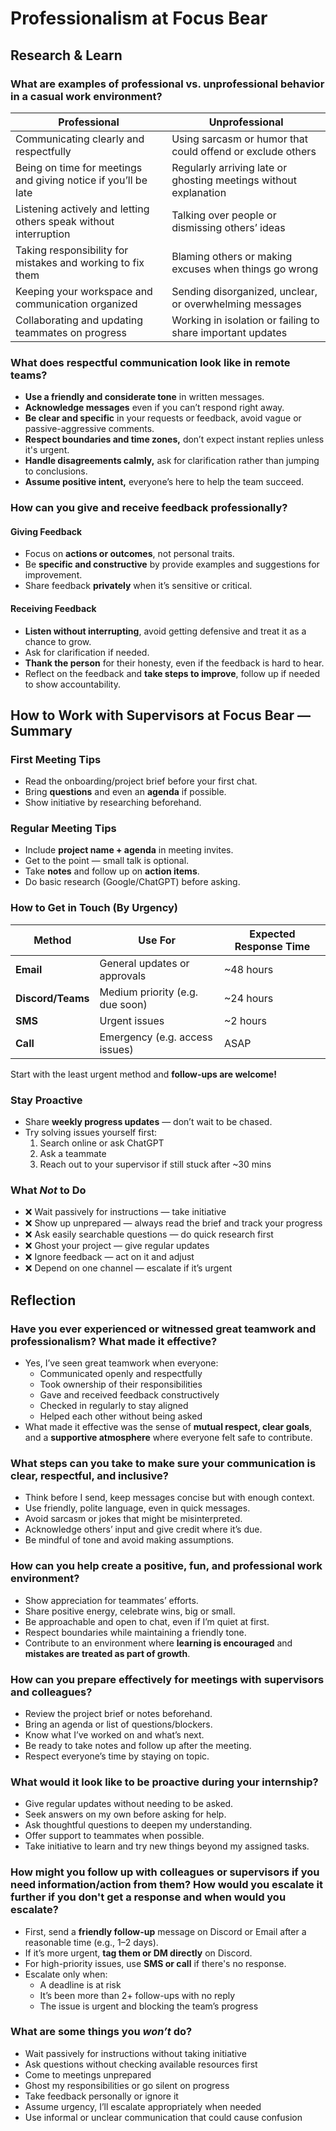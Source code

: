 # Professionalism at Focus Bear

## Research & Learn

### What are examples of professional vs. unprofessional behavior in a casual work environment?

| **Professional**                                                 | **Unprofessional**                                               |
| ---------------------------------------------------------------- | ---------------------------------------------------------------- |
| Communicating clearly and respectfully                           | Using sarcasm or humor that could offend or exclude others       |
| Being on time for meetings and giving notice if you’ll be late   | Regularly arriving late or ghosting meetings without explanation |
| Listening actively and letting others speak without interruption | Talking over people or dismissing others’ ideas                  |
| Taking responsibility for mistakes and working to fix them       | Blaming others or making excuses when things go wrong            |
| Keeping your workspace and communication organized               | Sending disorganized, unclear, or overwhelming messages          |
| Collaborating and updating teammates on progress                 | Working in isolation or failing to share important updates       |

### What does respectful communication look like in remote teams?

- **Use a friendly and considerate tone** in written messages.
- **Acknowledge messages** even if you can’t respond right away.
- **Be clear and specific** in your requests or feedback, avoid vague or passive-aggressive comments.
- **Respect boundaries and time zones,** don’t expect instant replies unless it's urgent.
- **Handle disagreements calmly,** ask for clarification rather than jumping to conclusions.
- **Assume positive intent,** everyone’s here to help the team succeed.

### How can you give and receive feedback professionally?

#### Giving Feedback

- Focus on **actions or outcomes**, not personal traits.
- Be **specific and constructive** by provide examples and suggestions for improvement.
- Share feedback **privately** when it’s sensitive or critical.

#### Receiving Feedback

- **Listen without interrupting**, avoid getting defensive and treat it as a chance to grow.
- Ask for clarification if needed.
- **Thank the person** for their honesty, even if the feedback is hard to hear.
- Reflect on the feedback and **take steps to improve**, follow up if needed to show accountability.

## How to Work with Supervisors at Focus Bear — Summary

### First Meeting Tips

- Read the onboarding/project brief before your first chat.
- Bring **questions** and even an **agenda** if possible.
- Show initiative by researching beforehand.

### Regular Meeting Tips

- Include **project name + agenda** in meeting invites.
- Get to the point — small talk is optional.
- Take **notes** and follow up on **action items**.
- Do basic research (Google/ChatGPT) before asking.

### How to Get in Touch (By Urgency)

| **Method**        | **Use For**                     | **Expected Response Time** |
| ----------------- | ------------------------------- | -------------------------- |
| **Email**         | General updates or approvals    | ~48 hours                  |
| **Discord/Teams** | Medium priority (e.g. due soon) | ~24 hours                  |
| **SMS**           | Urgent issues                   | ~2 hours                   |
| **Call**          | Emergency (e.g. access issues)  | ASAP                       |

Start with the least urgent method and **follow-ups are welcome!**

### Stay Proactive

- Share **weekly progress updates** — don’t wait to be chased.
- Try solving issues yourself first:
    1. Search online or ask ChatGPT
    2. Ask a teammate
    3. Reach out to your supervisor if still stuck after ~30 mins

### What *Not* to Do

- ❌ Wait passively for instructions — take initiative
- ❌ Show up unprepared — always read the brief and track your progress
- ❌ Ask easily searchable questions — do quick research first
- ❌ Ghost your project — give regular updates
- ❌ Ignore feedback — act on it and adjust
- ❌ Depend on one channel — escalate if it’s urgent

## Reflection

### Have you ever experienced or witnessed great teamwork and professionalism? What made it effective?

- Yes, I’ve seen great teamwork when everyone:
    - Communicated openly and respectfully
    - Took ownership of their responsibilities
    - Gave and received feedback constructively
    - Checked in regularly to stay aligned
    - Helped each other without being asked
- What made it effective was the sense of **mutual respect, clear goals**, and a **supportive atmosphere** where everyone felt safe to contribute.

### What steps can you take to make sure your communication is clear, respectful, and inclusive?

- Think before I send, keep messages concise but with enough context.
- Use friendly, polite language, even in quick messages.
- Avoid sarcasm or jokes that might be misinterpreted.
- Acknowledge others’ input and give credit where it’s due.
- Be mindful of tone and avoid making assumptions.

### How can you help create a positive, fun, and professional work environment?

- Show appreciation for teammates’ efforts.
- Share positive energy, celebrate wins, big or small.
- Be approachable and open to chat, even if I’m quiet at first.
- Respect boundaries while maintaining a friendly tone.
- Contribute to an environment where **learning is encouraged** and **mistakes are treated as part of growth**.

### How can you prepare effectively for meetings with supervisors and colleagues?

- Review the project brief or notes beforehand.
- Bring an agenda or list of questions/blockers.
- Know what I’ve worked on and what’s next.
- Be ready to take notes and follow up after the meeting.
- Respect everyone’s time by staying on topic.

### What would it look like to be proactive during your internship?

- Give regular updates without needing to be asked.
- Seek answers on my own before asking for help.
- Ask thoughtful questions to deepen my understanding.
- Offer support to teammates when possible.
- Take initiative to learn and try new things beyond my assigned tasks.

### How might you follow up with colleagues or supervisors if you need information/action from them? How would you escalate it further if you don't get a response and when would you escalate?

- First, send a **friendly follow-up** message on Discord or Email after a reasonable time (e.g., 1–2 days).
- If it’s more urgent, **tag them or DM directly** on Discord.
- For high-priority issues, use **SMS or call** if there's no response.
- Escalate only when:
    - A deadline is at risk
    - It’s been more than 2+ follow-ups with no reply
    - The issue is urgent and blocking the team’s progress

### What are some things you *won’t* do?

- Wait passively for instructions without taking initiative
- Ask questions without checking available resources first
- Come to meetings unprepared
- Ghost my responsibilities or go silent on progress
- Take feedback personally or ignore it
- Assume urgency, I’ll escalate appropriately when needed
- Use informal or unclear communication that could cause confusion